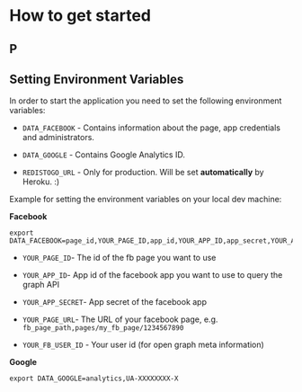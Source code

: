 # How to get started

## P

## Setting Environment Variables

In order to start the application you need to set the following environment variables:

* `DATA_FACEBOOK` - Contains information about the page, app credentials and administrators.

* `DATA_GOOGLE` - Contains Google Analytics ID.

* `REDISTOGO_URL` - Only for production. Will be set __automatically__ by Heroku. :)

Example for setting the environment variables on your local dev machine:

__Facebook__

```
export DATA_FACEBOOK=page_id,YOUR_PAGE_ID,app_id,YOUR_APP_ID,app_secret,YOUR_APP_SECRET,fb_page_path,YOUR_PAGE_URL,admin_id,YOUR_FB_USER_ID
```

* `YOUR_PAGE_ID`- The id of the fb page you want to use

* `YOUR_APP_ID`- App id of the facebook app you want to use to query the graph API

* `YOUR_APP_SECRET`- App secret of the facebook app

* `YOUR_PAGE_URL`- The URL of your facebook page, e.g. `fb_page_path,pages/my_fb_page/1234567890`

* `YOUR_FB_USER_ID` - Your user id (for open graph meta information)

__Google__

```
export DATA_GOOGLE=analytics,UA-XXXXXXXX-X
```